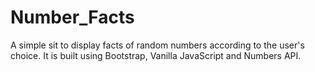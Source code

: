 # Number_Facts
A simple sit to display facts of random numbers according to the user's choice. It is built using Bootstrap, Vanilla JavaScript and Numbers API.
